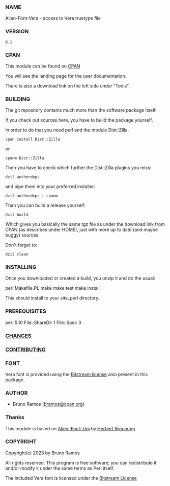 ### NAME

Alien-Font-Vera - access to Vera truetype file

### VERSION

`0.1`

### CPAN

This module can be found on [CPAN](https://metacpan.org/pod/Alien::Font::Vera)

You will see the landing page for the user documentation.

There is also a download link on the left side under "Tools".

### BUILDING

The git repository contains much more than the software package itself.

If you check out sources here, you have to build the package yourself.

In order to do that you need perl and the module Dist::Zilla.

`cpan install Dist::Zilla`

or 

`cpanm Dist::Zilla`

Then you have to check which further the Dist::Zilla plugins you miss:

`dzil authordeps`

and pipe them into your preferred installer:

`dzil authordeps | cpanm`

Than you can build a release yourself:

`dzil build`

Which gives you basically the same tgz file as under the download link
from CPAN (as describes under HOME), just with more up to date 
(and maybe buggy) sources.

Don't forget to:

`dzil clean`

### INSTALLING

Once you downloaded or created a build, you unzip it and do the usual:

 perl Makefile.PL
 make
 make test
 make install

This should install to your site_perl directory.

### PREREQUISITES

 perl 5.10 
 File::ShareDir 1
 File::Spec 3        

### [CHANGES](https://github.com/brunoramoslu/Alien-Font-Vera/blob/main/Changes)

### [CONTRIBUTING](https://github.com/brunoramoslu/Alien-Font-Vera/blob/main/CONTRIBUTING)

### FONT

Vera font is provided using the [Bitstream license](share/License.txt) also present in this
package.

### AUTHOR

- Bruno Ramos (bramos@cpan.org)

### Thanks

This module is based on
[Alien::Font::Uni](https://github.com/lichtkind/Alien-Font-Uni)
by [Herbert Breunung ](https://github.com/lichtkind)

### COPYRIGHT

Copyright(c) 2023 by Bruno Ramos

All rights reserved.  This program is free software; you can
redistribute it and/or modify it under the same terms as Perl 
itself.

The included Vera font is licensed under the [Bitstream License](share/License.txt)
